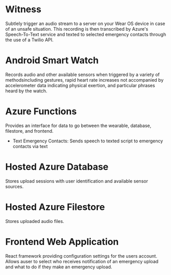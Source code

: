 # Witness
Subtlely trigger an audio stream to a server on your Wear OS device in case of an unsafe situation. This recording is then transcribed by Azure's Speech-To-Text service and texted to selected emergency contacts through the use of a Twilio API.
# Android Smart Watch
Records audio and other available sensors when triggered by a variety of methodsincluding gestures, rapid heart rate increases not accompanied by accelerometer data indicating physical exertion, and particular phrases heard by the watch.
# Azure Functions
Provides an interface for data to go between the wearable, database, filestore, and frontend.

* Text Emergency Contacts: Sends speech to texted script to emergency contacts via text
# Hosted Azure Database
Stores upload sessions with user identification and available sensor sources.
# Hosted Azure Filestore
Stores uploaded audio files.
# Frontend Web Application
React framework providing configuration settings for the users account. Allows auser to select who receives notification of an emergency upload and what to do if they make an emergency upload.
